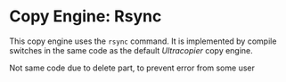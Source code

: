 # Copy Engine: Rsync

This copy engine uses the `rsync` command. It is implemented by compile switches
in the same code as the default _Ultracopier_ copy engine.

Not same code due to delete part, to prevent error from some user
